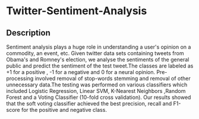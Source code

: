 # Twitter-Sentiment-Analysis

## Description ##
Sentiment analysis plays a huge role in understanding a user's opinion on a commodity, an event, etc. Given twitter data sets containing tweets from Obama's and Romney's election, we analyse the sentiments of the general public and predict the sentiment of the test tweet.The classes are labeled as +1 for a positive , -1 for a negative and 0 for a neural opinion. Pre-processing involved removal of stop-words stemming and removal of other unnecessary data.The testing was performed on various classifiers which included Logistic Regression, Linear SVM, K-Nearest Neighbors ,Random Forest and a Voting Classifier (10-fold cross validation). Our results showed that the soft voting classifier achieved the best precision, recall and F1-score for the positive and negative class.
